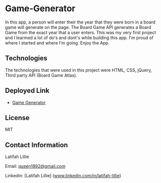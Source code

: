 # Game-Generator

In this app, a person will enter their the year that they were born in a board game will generate on the page. The Board Game API generates a Board Game from the exact year that a user enters. This was my very first project and I learmed a lot of do's and dont's while building this app. I'm proud of where I started and where I'm going. Enjoy the App.

## Technologies
The technologies that were used in this project were HTML, CSS, jQuery, Third party API (Board Game Atlas).

## Deployed Link
- [Game Generator](https://swefuture20.github.io/Game-Generator/)

## License
MIT

## Contact Information
Latifah Lillie

Email: queen1892@gmail.com

Linkedin: [Latifah Lillie] (www.linkedin.com/in/latifah-lillie)
